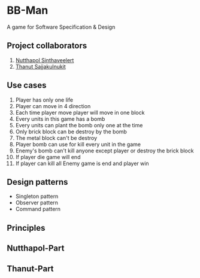 # **BB-Man**
A game for Software Specification & Design

## **Project collaborators**
1. [Nutthapol Sinthaveelert](https://github.com/babestvl)
2. [Thanut Sajjakulnukit](https://github.com/oatThanut)

## **Use cases**
1. Player has only one life
2. Player can move in 4 direction
3. Each time player move player will move in one block
4. Every units in this game has a bomb
5. Every units can plant the bomb only one at the time
6. Only brick block can be destroy by the bomb
7. The metal block can't be destroy
8. Player bomb can use for kill every unit in the game
9. Enemy's bomb can't kill anyone except player or destroy the brick block
10. If player die game will end
11. If player can kill all Enemy game is end and player win

## **Design patterns**
* Singleton pattern
* Observer pattern
* Command pattern

## **Principles**

## **Nutthapol-Part**

## **Thanut-Part**